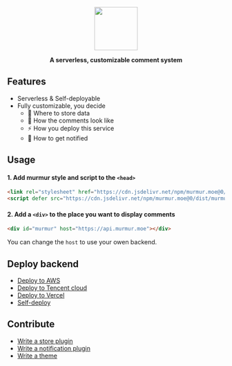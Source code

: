 <p></p>

<p align="center">
  <a href="https://murmur.moe">
    <img src="https://user-images.githubusercontent.com/5512552/143565305-3625e6a9-2a31-4af0-94a6-ac73c7ade6bc.png" width="100">
  </a>
<p align="center"><strong>A serverless, customizable comment system</strong></p>
</p>

<p></p>

## Features

- Serverless & Self-deployable
- Fully customizable, you decide
  - 💾 Where to store data
  - 💅 How the comments look like
  - ⚡️ How you deploy this service
  - 🔔️ How to get notified

## Usage

#### 1. Add murmur style and script to the `<head>`

```html
<link rel="stylesheet" href="https://cdn.jsdelivr.net/npm/murmur.moe@0/style.css"/>
<script defer src="https://cdn.jsdelivr.net/npm/murmur.moe@0/dist/murmur.umd.js"></script>
```

#### 2. Add a `<div>` to the place you want to display comments

```html
<div id="murmur" host="https://api.murmur.moe"></div>
```

You can change the `host` to use your owen backend.

## Deploy backend

- [Deploy to AWS]()
- [Deploy to Tencent cloud]()
- [Deploy to Vercel]()
- [Self-deploy]()

## Contribute
- [Write a store plugin]()
- [Write a notification plugin]()
- [Write a theme]()